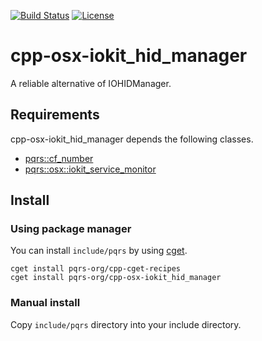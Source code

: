 [![Build Status](https://travis-ci.org/pqrs-org/cpp-osx-iokit_hid_manager.svg?branch=master)](https://travis-ci.org/pqrs-org/cpp-osx-iokit_hid_manager)
[![License](https://img.shields.io/badge/license-Boost%20Software%20License-blue.svg)](https://github.com/pqrs-org/cpp-osx-iokit_hid_manager/blob/master/LICENSE.md)

# cpp-osx-iokit_hid_manager

A reliable alternative of IOHIDManager.

## Requirements

cpp-osx-iokit_hid_manager depends the following classes.

- [pqrs::cf_number](https://github.com/pqrs-org/cpp-cf_number)
- [pqrs::osx::iokit_service_monitor](https://github.com/pqrs-org/cpp-osx-iokit_service_monitor)

## Install

### Using package manager

You can install `include/pqrs` by using [cget](https://github.com/pfultz2/cget).

```shell
cget install pqrs-org/cpp-cget-recipes
cget install pqrs-org/cpp-osx-iokit_hid_manager
```

### Manual install

Copy `include/pqrs` directory into your include directory.
